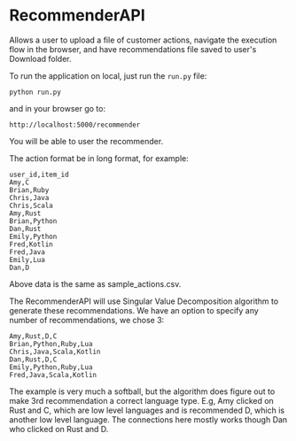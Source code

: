 # RecommenderAPI

Allows a user to upload a file of customer actions, navigate the execution flow in the browser, and have recommendations file saved to user's Download folder.

To run the application on local, just run the `run.py` file:

```
python run.py
```

and in your browser go to:
```
http://localhost:5000/recommender
```

You will be able to user the recommender.

The action format be in long format, for example:

```
user_id,item_id
Amy,C
Brian,Ruby
Chris,Java
Chris,Scala
Amy,Rust
Brian,Python
Dan,Rust
Emily,Python
Fred,Kotlin
Fred,Java
Emily,Lua
Dan,D
```

Above data is the same as sample_actions.csv.

The RecommenderAPI will use Singular Value Decomposition algorithm to generate these recommendations. We have an option to specify any number of recommendations, we chose 3:

```
Amy,Rust,D,C  
Brian,Python,Ruby,Lua
Chris,Java,Scala,Kotlin
Dan,Rust,D,C  
Emily,Python,Ruby,Lua
Fred,Java,Scala,Kotlin
```

The example is very much a softball, but the algorithm does figure out to make 3rd recommendation a correct language type. E.g, Amy clicked on Rust and C, which are low level languages and is recommended D, which is another low level language. The connections here mostly works though Dan who clicked on Rust and D. 